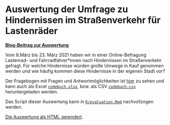 # Auswertung der Umfrage zu Hindernissen im Straßenverkehr für Lastenräder

**[Blog-Beitrag zur Auswertung](https://cargorocket.de/2021/03/23/survey.html)**

Vom 8.März bis 23. März 2021 haben wir in einer Online-Befragung Lastenrad- und Fahrradfahrer\*innen nach Hindernissen im Straßenverkehr gefragt. Für welche Hindernisse würden große Umwege in Kauf genommen werden und wie häufig kommen diese Hindernisse in der eigenen Stadt vor?

Der Fragebogen mit Fragen und Antwortmöglichkeiten ist [hier](https://cargorocket.github.io/survey/docs/questionaire) zu sehen und kann auch als Excel [`codebuch.xlsx`](https://github.com/CargoRocket/survey/blob/main/codebuch.xlsx), bzw. als CSV [`codebuch.csv`](https://github.com/CargoRocket/survey/blob/main/codebuch.csv) heruntergeladen werden.

Das Script dieser Auswertung kann in [`R/evaluation.Rmd`](https://github.com/CargoRocket/survey/blob/main/R/evaluation.Rmd) nachvollzogen werden.

[Die Auswertung als HTML gerendert](https://cargorocket.github.io/survey/docs/evaluation.html).
